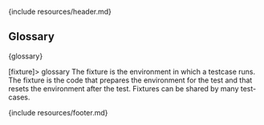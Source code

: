 {include resources/header.md}

## Glossary

{glossary}

 [fixture]> glossary The fixture is the environment in which a testcase runs. The 
fixture is the code that prepares the environment for the test and that resets 
the environment after the test. Fixtures can be shared by many test-cases.

{include resources/footer.md}
